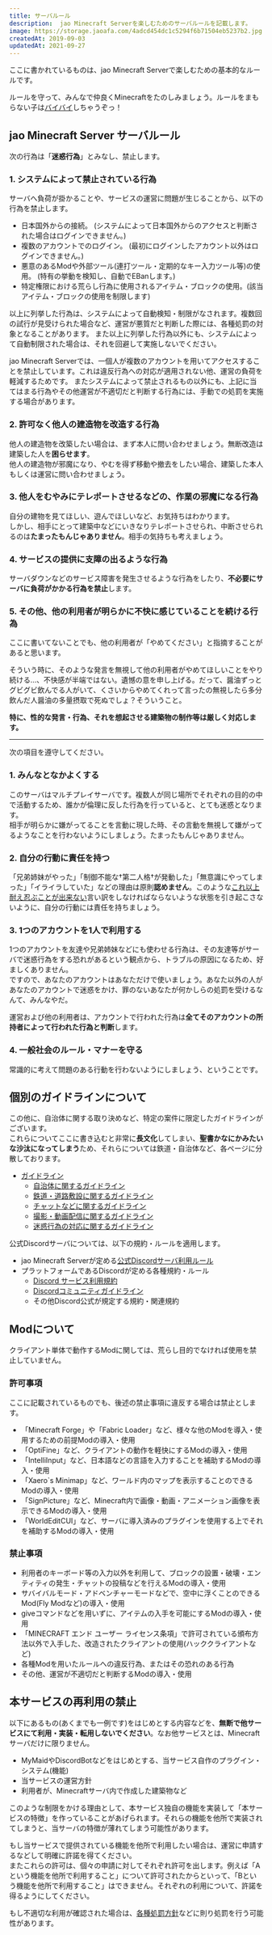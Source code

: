 ```yaml
---
title: サーバルール
description:  jao Minecraft Serverを楽しむためのサーバルールを記載します。
image: https://storage.jaoafa.com/4adcd454dc1c5294f6b71504eb5237b2.jpg
createdAt: 2019-09-03
updatedAt: 2021-09-27
---
```

ここに書かれているものは、jao Minecraft Serverで楽しむための基本的なルールです。

ルールを守って、みんなで仲良くMinecraftをたのしみましょう。ルールをまもらない子は[バイバイ](/server/policies/bans)しちゃうぞっ！

## jao Minecraft Server サーバルール

次の行為は「**迷惑行為**」とみなし、禁止します。

### 1. システムによって禁止されている行為

サーバへ負荷が掛かることや、サービスの運営に問題が生じることから、以下の行為を禁止します。

- 日本国外からの接続。 (システムによって日本国外からのアクセスと判断された場合はログインできません。)
- 複数のアカウントでのログイン。 (最初にログインしたアカウント以外はログインできません。)
- 悪意のあるModや外部ツール(連打ツール・定期的なキー入力ツール等)の使用。 (特有の挙動を検知し、自動でEBanします。)
- 特定権限における荒らし行為に使用されるアイテム・ブロックの使用。(該当アイテム・ブロックの使用を制限します)

以上に列挙した行為は、システムによって自動検知・制限がなされます。複数回の試行が見受けられた場合など、運営が悪質だと判断した際には、各種処罰の対象となることがあります。
また以上に列挙した行為以外にも、システムによって自動制限された場合は、それを回避して実施しないでください。

jao Minecraft Serverでは、一個人が複数のアカウントを用いてアクセスすることを禁止しています。これは違反行為への対応が適用されない他、運営の負荷を軽減するためです。
またシステムによって禁止されるもの以外にも、上記に当てはまる行為やその他運営が不適切だと判断する行為には、手動での処罰を実施する場合があります。

### 2. 許可なく他人の建造物を改造する行為

他人の建造物を改築したい場合は、まず本人に問い合わせましょう。無断改造は建築した人を**困らせます**。  
他人の建造物が邪魔になり、やむを得ず移動や撤去をしたい場合、建築した本人もしくは運営に問い合わせましょう。

### 3. 他人をむやみにテレポートさせるなどの、作業の邪魔になる行為

自分の建物を見てほしい、遊んでほしいなど、お気持ちはわかります。  
しかし、相手にとって建築中などにいきなりテレポートさせられ、中断させられるのは**たまったもんじゃありません**。相手の気持ちも考えましょう。

### 4. サービスの提供に支障の出るような行為

サーバダウンなどのサービス障害を発生させるような行為をしたり、**不必要にサーバに負荷がかかる行為を禁止**します。

### 5. その他、他の利用者が明らかに不快に感じていることを続ける行為

ここに書いてないことでも、他の利用者が「やめてください」と指摘することがあると思います。

そういう時に、そのような発言を無視して他の利用者がやめてほしいことをやり続ける…、不快感が半端ではない。遺憾の意を申し上げる。だって、醤油ずっとグビグビ飲んでる人がいて、くさいからやめてくれって言ったの無視したら多分飲んだ人醤油の多量摂取で死ぬでしょ？そういうこと。

**特に、性的な発言・行為、それを想起させる建築物の制作等は厳しく対応します。**

---

次の項目を遵守してください。

### 1. みんなとなかよくする

このサーバはマルチプレイサーバです。複数人が同じ場所でそれぞれの目的の中で活動するため、誰かが倫理に反した行為を行っていると、とても迷惑となります。  
相手が明らかに嫌がってることを言動に現した時、その言動を無視して嫌がってるようなことを行わないようにしましょう。たまったもんじゃありません。

### 2. 自分の行動に責任を持つ

「兄弟姉妹がやった」「制御不能な†第二人格†が発動した」「無意識にやってしまった」「イライラしていた」などの理由は原則**認めません**。このような[これ以上耐え忍ぶことが出来ない](https://thesaurus.weblio.jp/content/たまったもんじゃない)言い訳をしなければならないような状態を引き起こさないように、自分の行動には責任を持ちましょう。

### 3. 1つのアカウントを1人で利用する

1つのアカウントを友達や兄弟姉妹などにも使わせる行為は、その友達等がサーバで迷惑行為をする恐れがあるという観点から、トラブルの原因になるため、好ましくありません。  
ですので、あなたのアカウントはあなただけで使いましょう。あなた以外の人があなたのアカウントで迷惑をかけ、罪のないあなたが何かしらの処罰を受けるなんて、みんなやだ。

運営および他の利用者は、アカウントで行われた行為は**全てそのアカウントの所持者によって行われた行為と判断**します。

### 4. 一般社会のルール・マナーを守る

常識的に考えて問題のある行動を行わないようにしましょう、ということです。

## 個別のガイドラインについて

この他に、自治体に関する取り決めなど、特定の案件に限定したガイドラインがございます。  
これらについてここに書き込むと非常に**長文化**してしまい、**聖書かなにかみたいな沙汰になってしまう**ため、それらについては鉄道・自治体など、各ページに分散しております。

- [ガイドライン](/server/guidelines)
  - [自治体に関するガイドライン](/server/guidelines/cities)
  - [鉄道・道路敷設に関するガイドライン](/server/guidelines/railways)
  - [チャットなどに関するガイドライン](/server/guidelines/communications)
  - [撮影・動画配信に関するガイドライン](/server/guidelines/broadcasts)
  - [迷惑行為の対応に関するガイドライン](/server/guidelines/griefing)

公式Discordサーバについては、以下の規約・ルールを適用します。

- jao Minecraft Serverが定める[公式Discordサーバ利用ルール](/server/rules/discord)
- プラットフォームであるDiscordが定める各種規約・ルール
  - [Discord サービス利用規約](https://discord.com/terms)
  - [Discordコミュニティガイドライン](https://discord.com/guidelines)
  - その他Discord公式が規定する規約・関連規約

## Modについて

クライアント単体で動作するModに関しては、荒らし目的でなければ使用を禁止していません。

### 許可事項

ここに記載されているものでも、後述の禁止事項に違反する場合は禁止とします。

- 「Minecraft Forge」や「Fabric Loader」など、様々な他のModを導入・使用するための前提Modの導入・使用
- 「OptiFine」など、クライアントの動作を軽快にするModの導入・使用
- 「IntelliInput」など、日本語などの言語を入力することを補助するModの導入・使用
- 「Xaero`s Minimap」など、ワールド内のマップを表示することのできるModの導入・使用
- 「SignPicture」など、Minecraft内で画像・動画・アニメーション画像を表示できるModの導入・使用
- 「WorldEditCUI」など、サーバに導入済みのプラグインを使用する上でそれを補助するModの導入・使用

### 禁止事項

- 利用者のキーボード等の入力以外を利用して、ブロックの設置・破壊・エンティティの発生・チャットの投稿などを行えるModの導入・使用
- サバイバルモード・アドベンチャーモードなどで、空中に浮くことのできるMod(Fly Modなど)の導入・使用
- giveコマンドなどを用いずに、アイテムの入手を可能にするModの導入・使用
- 「MINECRAFT エンド ユーザー ライセンス条項」で許可されている頒布方法以外で入手した、改造されたクライアントの使用(ハッククライアントなど)
- 各種Modを用いたルールへの違反行為、またはその恐れのある行為
- その他、運営が不適切だと判断するModの導入・使用

## 本サービスの再利用の禁止

以下にあるもの(あくまでも一例です)をはじめとする内容などを、**無断で他サービスにて利用・実装・転用しないでください**。なお他サービスとは、Minecraftサーバだけに限りません。

- MyMaidやDiscordBotなどをはじめとする、当サービス自作のプラグイン・システム(機能)
- 当サービスの運営方針
- 利用者が、Minecraftサーバ内で作成した建築物など

このような制限をかける理由として、本サービス独自の機能を実装して「本サービスの特徴」を作っていることがあげられます。それらの機能を他所で実装されてしまうと、当サーバの特徴が薄れてしまう可能性があります。

もし当サービスで提供されている機能を他所で利用したい場合は、運営に申請するなどして明確に許諾を得てください。  
またこれらの許可は、個々の申請に対してそれぞれ許可を出します。例えば「Aという機能を他所で利用すること」について許可されたからといって、「Bという機能を他所で利用すること」はできません。それぞれの利用について、許諾を得るようにしてください。

もし不適切な利用が確認された場合は、[各種処罰方針](/server/policies/bans)などに則り処罰を行う可能性があります。
